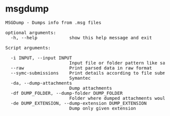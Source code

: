 # msgdump

<pre>
MSGDump - Dumps info from .msg files

optional arguments:
  -h, --help            show this help message and exit

Script arguments:

  -i INPUT, --input INPUT
                        Input file or folder pattern like samples/*.msg
  --raw                 Print parsed data in raw format
  --symc-submissions    Print details according to file submissions sent to
                        Symantec
  -da, --dump-attachments
                        Dump attachments
  -df DUMP_FOLDER, --dump-folder DUMP_FOLDER
                        Folder where dumped attachments would be saved
  -de DUMP_EXTENSION, --dump-extension DUMP_EXTENSION
                        Dump only given extension

</pre>